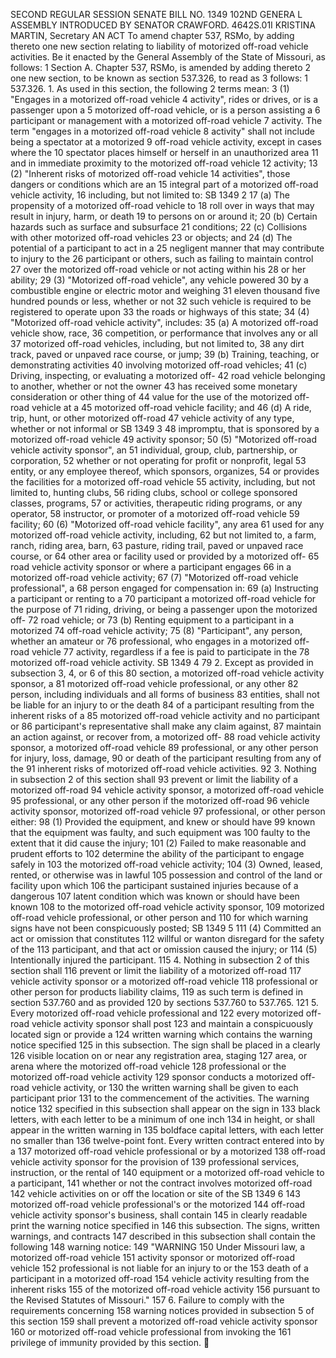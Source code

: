 SECOND REGULAR SESSION
SENATE BILL NO. 1349
102ND GENERA L ASSEMBLY
INTRODUCED BY SENATOR CRAWFORD.
4642S.01I KRISTINA MARTIN, Secretary
AN ACT
To amend chapter 537, RSMo, by adding thereto one new section relating to liability of motorized
off-road vehicle activities.
Be it enacted by the General Assembly of the State of Missouri, as follows:
1 Section A. Chapter 537, RSMo, is amended by adding thereto
2 one new section, to be known as section 537.326, to read as
3 follows:
1 537.326. 1. As used in this section, the following
2 terms mean:
3 (1) "Engages in a motorized off-road vehicle
4 activity", rides or drives, or is a passenger upon a
5 motorized off-road vehicle, or is a person assisting a
6 participant or management with a motorized off-road vehicle
7 activity. The term "engages in a motorized off-road vehicle
8 activity" shall not include being a spectator at a motorized
9 off-road vehicle activity, except in cases where the
10 spectator places himself or herself in an unauthorized area
11 and in immediate proximity to the motorized off-road vehicle
12 activity;
13 (2) "Inherent risks of motorized off-road vehicle
14 activities", those dangers or conditions which are an
15 integral part of a motorized off-road vehicle activity,
16 including, but not limited to:
SB 1349 2
17 (a) The propensity of a motorized off-road vehicle to
18 roll over in ways that may result in injury, harm, or death
19 to persons on or around it;
20 (b) Certain hazards such as surface and subsurface
21 conditions;
22 (c) Collisions with other motorized off-road vehicles
23 or objects; and
24 (d) The potential of a participant to act in a
25 negligent manner that may contribute to injury to the
26 participant or others, such as failing to maintain control
27 over the motorized off-road vehicle or not acting within his
28 or her ability;
29 (3) "Motorized off-road vehicle", any vehicle powered
30 by a combustible engine or electric motor and weighing
31 eleven thousand five hundred pounds or less, whether or not
32 such vehicle is required to be registered to operate upon
33 the roads or highways of this state;
34 (4) "Motorized off-road vehicle activity", includes:
35 (a) A motorized off-road vehicle show, race,
36 competition, or performance that involves any or all
37 motorized off-road vehicles, including, but not limited to,
38 any dirt track, paved or unpaved race course, or jump;
39 (b) Training, teaching, or demonstrating activities
40 involving motorized off-road vehicles;
41 (c) Driving, inspecting, or evaluating a motorized off-
42 road vehicle belonging to another, whether or not the owner
43 has received some monetary consideration or other thing of
44 value for the use of the motorized off-road vehicle at a
45 motorized off-road vehicle facility; and
46 (d) A ride, trip, hunt, or other motorized off-road
47 vehicle activity of any type, whether or not informal or
SB 1349 3
48 impromptu, that is sponsored by a motorized off-road vehicle
49 activity sponsor;
50 (5) "Motorized off-road vehicle activity sponsor", an
51 individual, group, club, partnership, or corporation,
52 whether or not operating for profit or nonprofit, legal
53 entity, or any employee thereof, which sponsors, organizes,
54 or provides the facilities for a motorized off-road vehicle
55 activity, including, but not limited to, hunting clubs,
56 riding clubs, school or college sponsored classes, programs,
57 or activities, therapeutic riding programs, or any operator,
58 instructor, or promoter of a motorized off-road vehicle
59 facility;
60 (6) "Motorized off-road vehicle facility", any area
61 used for any motorized off-road vehicle activity, including,
62 but not limited to, a farm, ranch, riding area, barn,
63 pasture, riding trail, paved or unpaved race course, or
64 other area or facility used or provided by a motorized off-
65 road vehicle activity sponsor or where a participant engages
66 in a motorized off-road vehicle activity;
67 (7) "Motorized off-road vehicle professional", a
68 person engaged for compensation in:
69 (a) Instructing a participant or renting to a
70 participant a motorized off-road vehicle for the purpose of
71 riding, driving, or being a passenger upon the motorized off-
72 road vehicle; or
73 (b) Renting equipment to a participant in a motorized
74 off-road vehicle activity;
75 (8) "Participant", any person, whether an amateur or
76 professional, who engages in a motorized off-road vehicle
77 activity, regardless if a fee is paid to participate in the
78 motorized off-road vehicle activity.
SB 1349 4
79 2. Except as provided in subsection 3, 4, or 6 of this
80 section, a motorized off-road vehicle activity sponsor, a
81 motorized off-road vehicle professional, or any other
82 person, including individuals and all forms of business
83 entities, shall not be liable for an injury to or the death
84 of a participant resulting from the inherent risks of a
85 motorized off-road vehicle activity and no participant or
86 participant's representative shall make any claim against,
87 maintain an action against, or recover from, a motorized off-
88 road vehicle activity sponsor, a motorized off-road vehicle
89 professional, or any other person for injury, loss, damage,
90 or death of the participant resulting from any of the
91 inherent risks of motorized off-road vehicle activities.
92 3. Nothing in subsection 2 of this section shall
93 prevent or limit the liability of a motorized off-road
94 vehicle activity sponsor, a motorized off-road vehicle
95 professional, or any other person if the motorized off-road
96 vehicle activity sponsor, motorized off-road vehicle
97 professional, or other person either:
98 (1) Provided the equipment, and knew or should have
99 known that the equipment was faulty, and such equipment was
100 faulty to the extent that it did cause the injury;
101 (2) Failed to make reasonable and prudent efforts to
102 determine the ability of the participant to engage safely in
103 the motorized off-road vehicle activity;
104 (3) Owned, leased, rented, or otherwise was in lawful
105 possession and control of the land or facility upon which
106 the participant sustained injuries because of a dangerous
107 latent condition which was known or should have been known
108 to the motorized off-road vehicle activity sponsor,
109 motorized off-road vehicle professional, or other person and
110 for which warning signs have not been conspicuously posted;
SB 1349 5
111 (4) Committed an act or omission that constitutes
112 willful or wanton disregard for the safety of the
113 participant, and that act or omission caused the injury; or
114 (5) Intentionally injured the participant.
115 4. Nothing in subsection 2 of this section shall
116 prevent or limit the liability of a motorized off-road
117 vehicle activity sponsor or a motorized off-road vehicle
118 professional or other person for products liability claims,
119 as such term is defined in section 537.760 and as provided
120 by sections 537.760 to 537.765.
121 5. Every motorized off-road vehicle professional and
122 every motorized off-road vehicle activity sponsor shall post
123 and maintain a conspicuously located sign or provide a
124 written warning which contains the warning notice specified
125 in this subsection. The sign shall be placed in a clearly
126 visible location on or near any registration area, staging
127 area, or arena where the motorized off-road vehicle
128 professional or the motorized off-road vehicle activity
129 sponsor conducts a motorized off-road vehicle activity, or
130 the written warning shall be given to each participant prior
131 to the commencement of the activities. The warning notice
132 specified in this subsection shall appear on the sign in
133 black letters, with each letter to be a minimum of one inch
134 in height, or shall appear in the written warning in
135 boldface capital letters, with each letter no smaller than
136 twelve-point font. Every written contract entered into by a
137 motorized off-road vehicle professional or by a motorized
138 off-road vehicle activity sponsor for the provision of
139 professional services, instruction, or the rental of
140 equipment or a motorized off-road vehicle to a participant,
141 whether or not the contract involves motorized off-road
142 vehicle activities on or off the location or site of the
SB 1349 6
143 motorized off-road vehicle professional's or the motorized
144 off-road vehicle activity sponsor's business, shall contain
145 in clearly readable print the warning notice specified in
146 this subsection. The signs, written warnings, and contracts
147 described in this subsection shall contain the following
148 warning notice:
149 "WARNING
150 Under Missouri law, a motorized off-road vehicle
151 activity sponsor or motorized off-road vehicle
152 professional is not liable for an injury to or the
153 death of a participant in a motorized off-road
154 vehicle activity resulting from the inherent risks
155 of the motorized off-road vehicle activity
156 pursuant to the Revised Statutes of Missouri."
157 6. Failure to comply with the requirements concerning
158 warning notices provided in subsection 5 of this section
159 shall prevent a motorized off-road vehicle activity sponsor
160 or motorized off-road vehicle professional from invoking the
161 privilege of immunity provided by this section.
